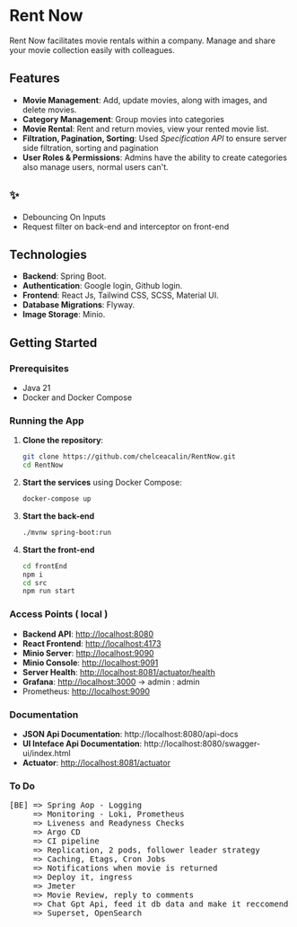 # Rent Now

Rent Now facilitates movie rentals within a company. Manage and share your movie collection easily with colleagues.

## Features

- **Movie Management**: Add, update movies, along with images, and delete movies.
- **Category Management**: Group movies into categories
- **Movie Rental**: Rent and return movies, view your rented movie list.
- **Filtration, Pagination, Sorting**: Used *Specification API* to ensure server side filtration, sorting and pagination
- **User Roles & Permissions**: Admins have the ability to create categories also manage users, normal users can't.

## ✨

- Debouncing On Inputs
- Request filter on back-end and interceptor on front-end

## Technologies

- **Backend**: Spring Boot.
- **Authentication**: Google login, Github login.
- **Frontend**: React Js, Tailwind CSS, SCSS, Material UI.
- **Database Migrations**: Flyway.
- **Image Storage**: Minio.

## Getting Started

### Prerequisites

- Java 21
- Docker and Docker Compose

### Running the App

1. **Clone the repository**:
    ```bash
    git clone https://github.com/chelceacalin/RentNow.git
    cd RentNow
    ```

2. **Start the services** using Docker Compose:
    ```bash
    docker-compose up
    ```
   
3. **Start the back-end**
     ```bash
    ./mvnw spring-boot:run
    ```

4. **Start the front-end**
     ```bash
    cd frontEnd
    npm i
    cd src
    npm run start
    ```

### Access Points ( local )

- **Backend API**: [http://localhost:8080](http://localhost:8080)
- **React Frontend**: [http://localhost:4173](http://localhost:4173)
- **Minio Server**: [http://localhost:9090](http://localhost:9090)
- **Minio Console**: [http://localhost:9091](http://localhost:9091)
- **Server Health**: [http://localhost:8081/actuator/health](http://localhost:8081/actuator/health)
- **Grafana**: [http://localhost:3000](http://localhost:3000) -> admin : admin
- Prometheus:  [http://localhost:9090](http://localhost:9090)

### Documentation

- **JSON Api Documentation**: http://localhost:8080/api-docs
- **UI Inteface Api Documentation**: http://localhost:8080/swagger-ui/index.html
- **Actuator**: [http://localhost:8081/actuator](http://localhost:8081/actuator)


### To Do
<pre>
[BE] => Spring Aop - Logging
     => Monitoring - Loki, Prometheus
     => Liveness and Readyness Checks
     => Argo CD
     => CI pipeline
     => Replication, 2 pods, follower leader strategy
     => Caching, Etags, Cron Jobs
     => Notifications when movie is returned
     => Deploy it, ingress
     => Jmeter
     => Movie Review, reply to comments
     => Chat Gpt Api, feed it db data and make it reccomend movies
     => Superset, OpenSearch
    
</pre>
